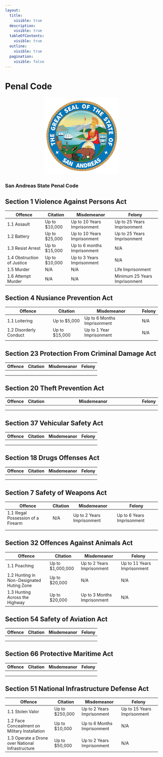 ```yaml
---
layout:
  title:
    visible: true
  description:
    visible: true
  tableOfContents:
    visible: true
  outline:
    visible: true
  pagination:
    visible: false
---
```


# Penal Code



<div align="center" data-full-width="true">

<figure><img src="../../.gitbook/assets/10728.png" alt="" width="245"><figcaption></figcaption></figure>

</div>

### San Andreas State Penal Code



## Section 1 Violence Against Persons Act

<table data-full-width="true"><thead><tr><th>Offence</th><th>Citation</th><th>Misdemeanor</th><th>Felony</th></tr></thead><tbody><tr><td>1.1 Assault</td><td>Up to $10,000</td><td>Up to 10 Years Imprisonment</td><td>Up to 25 Years Imprisonment</td></tr><tr><td>1.2 Battery</td><td>Up to $25,000</td><td>Up to 10 Years Imprisonment</td><td>Up to 25 Years Imprisonment</td></tr><tr><td>1.3 Resist Arrest</td><td>Up to $15,000</td><td>Up to 6 months Imprisonment</td><td>N/A</td></tr><tr><td>1.4 Obstruction of Justice</td><td>Up to $10,000</td><td>Up to 3 Years Imprisonment</td><td>N/A</td></tr><tr><td>1.5 Murder</td><td>N/A</td><td>N/A</td><td>Life Imprisonment</td></tr><tr><td>1.6 Attempt Murder</td><td>N/A</td><td>N/A</td><td>Minimum 25 Years Imprisonment</td></tr></tbody></table>

## Section 4 Nusiance Prevention Act

<table data-full-width="true"><thead><tr><th>Offence</th><th>Citation</th><th>Misdemeanor</th><th>Felony</th></tr></thead><tbody><tr><td>1.1 Loitering</td><td>Up to $5,000</td><td>Up to 6 Months Imprisonment</td><td>N/A</td></tr><tr><td>1.2 Disorderly Conduct</td><td>Up to $15,000</td><td>Up to 1 Year Imprisonment</td><td>N/A</td></tr><tr><td></td><td></td><td></td><td></td></tr></tbody></table>

## Section 23 Protection From Criminal Damage Act

<table data-full-width="true"><thead><tr><th>Offence</th><th>Citation</th><th>Misdemeanor</th><th>Felony</th></tr></thead><tbody><tr><td></td><td></td><td></td><td></td></tr><tr><td></td><td></td><td></td><td></td></tr><tr><td></td><td></td><td></td><td></td></tr></tbody></table>

## Section 20 Theft Prevention Act

<table data-full-width="true"><thead><tr><th>Offence</th><th>Citation</th><th width="318">Misdemeanor</th><th>Felony</th></tr></thead><tbody><tr><td></td><td></td><td></td><td></td></tr><tr><td></td><td></td><td></td><td></td></tr><tr><td></td><td></td><td></td><td></td></tr></tbody></table>

## Section 37 Vehicular Safety Act

<table data-full-width="true"><thead><tr><th>Offence</th><th>Citation</th><th>Misdemeanor</th><th>Felony</th></tr></thead><tbody><tr><td></td><td></td><td></td><td></td></tr><tr><td></td><td></td><td></td><td></td></tr><tr><td></td><td></td><td></td><td></td></tr></tbody></table>

## Section 18 Drugs Offenses Act

<table data-full-width="true"><thead><tr><th>Offence</th><th>Citation</th><th>Misdemeanor</th><th>Felony</th></tr></thead><tbody><tr><td></td><td></td><td></td><td></td></tr><tr><td></td><td></td><td></td><td></td></tr><tr><td></td><td></td><td></td><td></td></tr></tbody></table>

## Section 7 Safety of  Weapons Act

<table data-full-width="true"><thead><tr><th>Offence</th><th>CItation</th><th>Misdemeanor</th><th>Felony</th></tr></thead><tbody><tr><td>1.1 Illegal Possession of a Firearm</td><td>N/A</td><td>Up to 2 Years Imprisonment</td><td>Up to 6 Years Imprisonment</td></tr><tr><td></td><td></td><td></td><td></td></tr><tr><td></td><td></td><td></td><td></td></tr></tbody></table>

## Section 32 Offences Against Animals Act

<table data-full-width="true"><thead><tr><th>Offence</th><th>CItation</th><th>Misdemeanor</th><th>Felony</th></tr></thead><tbody><tr><td>1.1 Poaching</td><td>Up to $1,000,000</td><td>Up to 2 Years Imprisonment</td><td>Up to 11 Years Imprisonment</td></tr><tr><td>1.2 Hunting in Non-Designated Huting Zone</td><td>Up to $20,000</td><td>N/A</td><td>N/A</td></tr><tr><td>1.3 Hunting Across the Highway</td><td>Up to $20,000</td><td>Up to 3 Months Imprisonment</td><td>N/A</td></tr></tbody></table>

## Section 54 Safety of Aviation Act

<table data-full-width="true"><thead><tr><th>Offence</th><th>CItation</th><th>Misdemeanor</th><th>Felony</th></tr></thead><tbody><tr><td></td><td></td><td></td><td></td></tr><tr><td></td><td></td><td></td><td></td></tr><tr><td></td><td></td><td></td><td></td></tr></tbody></table>

## Section 66 Protective Maritime Act

<table data-full-width="true"><thead><tr><th>Offence</th><th>CItation</th><th>Misdemeanor</th><th>Felony</th></tr></thead><tbody><tr><td></td><td></td><td></td><td></td></tr><tr><td></td><td></td><td></td><td></td></tr><tr><td></td><td></td><td></td><td></td></tr></tbody></table>

## Section 51 National Infrastructure Defense Act

<table data-full-width="true"><thead><tr><th>Offence</th><th>CItation</th><th>Misdemeanor</th><th>Felony</th></tr></thead><tbody><tr><td>1.1 Stolen Valor</td><td>Up to $250,000</td><td>Up to 2 Years Imprisonment</td><td>Up to 15 Years Imprisonment</td></tr><tr><td>1.2 Face Concealment on Military Installation </td><td>Up to $10,000</td><td>Up to 6 Months Imprisonment</td><td>N/A</td></tr><tr><td>1.3 Operate a Drone over National Infrastructure</td><td>Up to $50,000</td><td>Up to 2 Years Imprisonment</td><td>N/A</td></tr></tbody></table>
